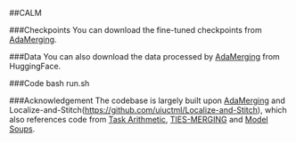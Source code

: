##CALM

###Checkpoints
You can download the fine-tuned checkpoints from [AdaMerging](https://github.com/EnnengYang/AdaMerging).

###Data
You can also download the data processed by [AdaMerging](https://github.com/EnnengYang/AdaMerging) from HuggingFace.

###Code
bash run.sh

###Acknowledgement
The codebase is largely built upon [AdaMerging](https://github.com/EnnengYang/AdaMerging) and Localize-and-Stitch(https://github.com/uiuctml/Localize-and-Stitch), which also references code from [Task Arithmetic](https://github.com/mlfoundations/task_vectors), [TIES-MERGING](https://github.com/prateeky2806/ties-merging) and [Model Soups](https://github.com/mlfoundations/model-soups).
